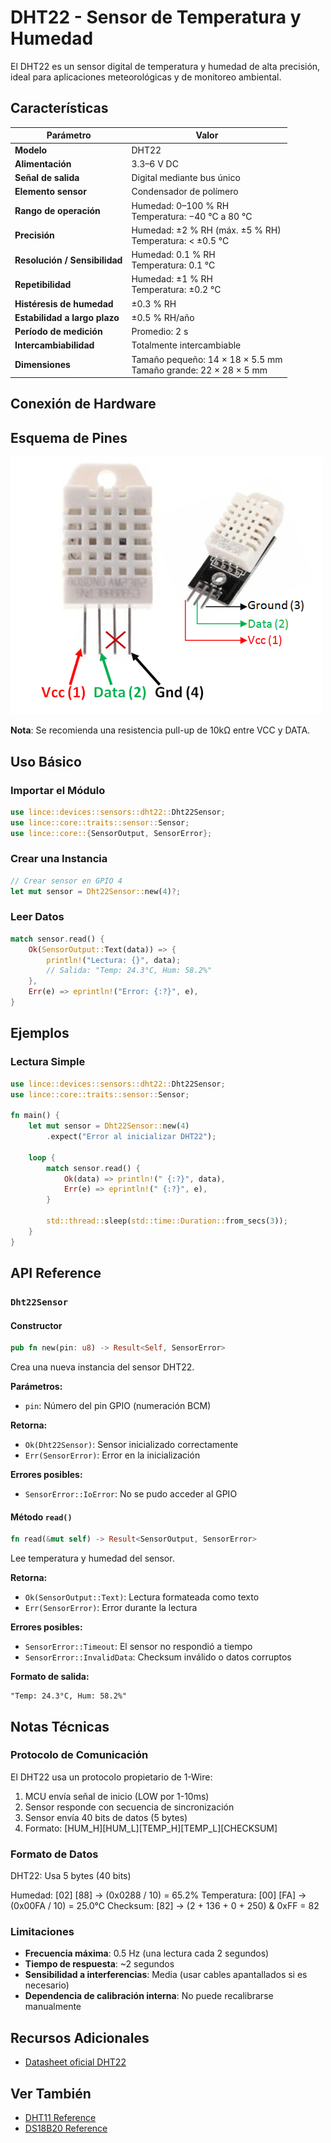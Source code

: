 # DHT22 - Sensor de Temperatura y Humedad

El DHT22 es un sensor digital de temperatura y humedad de alta precisión, ideal para aplicaciones meteorológicas y de monitoreo ambiental.

## Características

| **Parámetro**               | **Valor**                                                                 |
|-----------------------------|---------------------------------------------------------------------------|
| **Modelo**                  | DHT22                                                                    |
| **Alimentación**            | 3.3–6 V DC                                                               |
| **Señal de salida**         | Digital mediante bus único                                               |
| **Elemento sensor**         | Condensador de polímero                                                  |
| **Rango de operación**      | Humedad: 0–100 % RH<br>Temperatura: −40 °C a 80 °C                      |
| **Precisión**               | Humedad: ±2 % RH (máx. ±5 % RH)<br>Temperatura: < ±0.5 °C               |
| **Resolución / Sensibilidad** | Humedad: 0.1 % RH<br>Temperatura: 0.1 °C                                |
| **Repetibilidad**           | Humedad: ±1 % RH<br>Temperatura: ±0.2 °C                                |
| **Histéresis de humedad**   | ±0.3 % RH                                                                |
| **Estabilidad a largo plazo** | ±0.5 % RH/año                                                          |
| **Período de medición**     | Promedio: 2 s                                                            |
| **Intercambiabilidad**      | Totalmente intercambiable                                                |
| **Dimensiones**             | Tamaño pequeño: 14 × 18 × 5.5 mm<br>Tamaño grande: 22 × 28 × 5 mm        |


## Conexión de Hardware

## Esquema de Pines

![Esquema de pines DHT22](../images/DHT22-Sensor-Pinout.png)

**Nota**: Se recomienda una resistencia pull-up de 10kΩ entre VCC y DATA.

## Uso Básico

### Importar el Módulo

```rust
use lince::devices::sensors::dht22::Dht22Sensor;
use lince::core::traits::sensor::Sensor;
use lince::core::{SensorOutput, SensorError};
```

### Crear una Instancia

```rust
// Crear sensor en GPIO 4
let mut sensor = Dht22Sensor::new(4)?;
```

### Leer Datos

```rust
match sensor.read() {
    Ok(SensorOutput::Text(data)) => {
        println!("Lectura: {}", data);
        // Salida: "Temp: 24.3°C, Hum: 58.2%"
    },
    Err(e) => eprintln!("Error: {:?}", e),
}
```

## Ejemplos

### Lectura Simple

```rust
use lince::devices::sensors::dht22::Dht22Sensor;
use lince::core::traits::sensor::Sensor;

fn main() {
    let mut sensor = Dht22Sensor::new(4)
        .expect("Error al inicializar DHT22");
    
    loop {
        match sensor.read() {
            Ok(data) => println!(" {:?}", data),
            Err(e) => eprintln!(" {:?}", e),
        }
        
        std::thread::sleep(std::time::Duration::from_secs(3));
    }
}
```


## API Reference

### `Dht22Sensor`

#### Constructor

```rust
pub fn new(pin: u8) -> Result<Self, SensorError>
```

Crea una nueva instancia del sensor DHT22.

**Parámetros:**
- `pin`: Número del pin GPIO (numeración BCM)

**Retorna:**
- `Ok(Dht22Sensor)`: Sensor inicializado correctamente
- `Err(SensorError)`: Error en la inicialización

**Errores posibles:**
- `SensorError::IoError`: No se pudo acceder al GPIO

#### Método `read()`

```rust
fn read(&mut self) -> Result<SensorOutput, SensorError>
```

Lee temperatura y humedad del sensor.

**Retorna:**
- `Ok(SensorOutput::Text)`: Lectura formateada como texto
- `Err(SensorError)`: Error durante la lectura

**Errores posibles:**
- `SensorError::Timeout`: El sensor no respondió a tiempo
- `SensorError::InvalidData`: Checksum inválido o datos corruptos

**Formato de salida:**
```
"Temp: 24.3°C, Hum: 58.2%"
```


## Notas Técnicas

### Protocolo de Comunicación

El DHT22 usa un protocolo propietario de 1-Wire:
1. MCU envía señal de inicio (LOW por 1-10ms)
2. Sensor responde con secuencia de sincronización
3. Sensor envía 40 bits de datos (5 bytes)
4. Formato: [HUM_H][HUM_L][TEMP_H][TEMP_L][CHECKSUM]

### Formato de Datos

DHT22: Usa 5 bytes (40 bits)

Humedad: [02] [88] → (0x0288 / 10) = 65.2%
Temperatura: [00] [FA] → (0x00FA / 10) = 25.0°C
Checksum: [82] → (2 + 136 + 0 + 250) & 0xFF = 82


### Limitaciones

- **Frecuencia máxima**: 0.5 Hz (una lectura cada 2 segundos)
- **Tiempo de respuesta**: ~2 segundos
- **Sensibilidad a interferencias**: Media (usar cables apantallados si es necesario)
- **Dependencia de calibración interna**: No puede recalibrarse manualmente


## Recursos Adicionales

- [Datasheet oficial DHT22](https://www.sparkfun.com/datasheets/Sensors/Temperature/DHT22.pdf)


## Ver También

- [DHT11 Reference](./dht11.md)
- [DS18B20 Reference](./ds18b20.md)